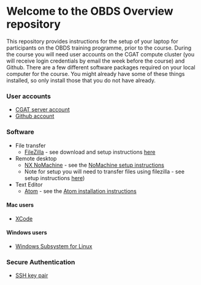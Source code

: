 # Welcome to the OBDS Overview repository

This repository provides instructions for the setup of your laptop for participants on the OBDS training programme, prior to the course.
During the course you will need user accounts on the CGAT compute cluster (you will receive login credentials by email the week before the course) and Github. 
There are a few different software packages required on your local computer for the course. 
You might already have some of these things installed, so only install those that you do not have already.

### User accounts

- [CGAT server account](cgat_login.md)
- [Github account](create_github_account.md)

### Software
- File transfer
    + [FileZilla](https://filezilla-project.org/) - see download and setup instructions [here](https://github.com/OBDS-Training/OBDS_Overview/blob/master/Filezilla_instructions.pdf)
- Remote desktop 
    + [NX NoMachine](https://www.nomachine.com/) - see the [NoMachine setup instructions](nomachine_setup.pdf)
    + Note for setup you will need to transfer files using filezilla - see setup instructions [here](https://github.com/OBDS-Training/OBDS_Overview/blob/master/Filezilla_instructions.pdf))
- Text Editor
    + [Atom](https://atom.io/) - see the [Atom installation instructions](atom_installation_instructions.md)


#### Mac users

- [XCode](xcode_setup.md)

#### Windows users

- [Windows Subsystem for Linux](wsl_setup.md)

### Secure Authentication

- [SSH key pair](create_ssh_keypair.md)
